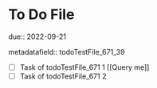# To Do File

due:: 2022-09-21

metadatafield:: todoTestFile_671\_39

- [ ] Task of todoTestFile_671 1 [[Query me]]
- [ ] Task of todoTestFile_671 2
